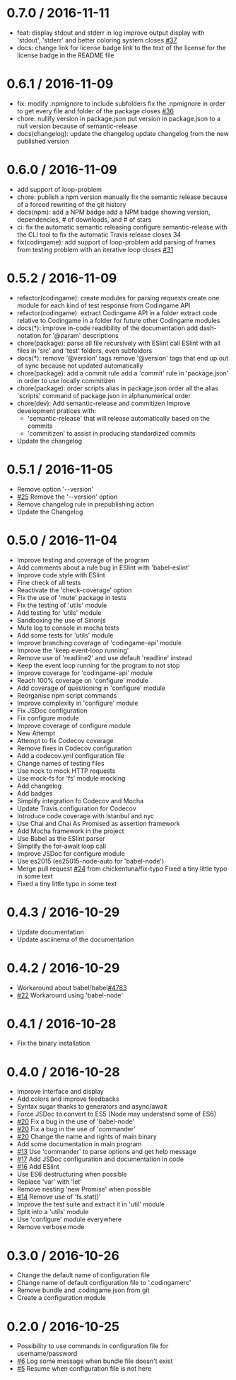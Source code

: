 0.7.0 / 2016-11-11
==================

  * feat: display stdout and stderr in log
    improve output display with 'stdout', 'stderr' and better coloring system
    closes [#37](https://github.com/woshilapin/codingame-connector/issues/37)
  * docs: change link for license badge
    link to the text of the license for the license badge in the README file

0.6.1 / 2016-11-09
==================

  * fix: modify .npmignore to include subfolders
    fix the .npmignore in order to get every file and folder of the package
    closes [#36](https://github.com/woshilapin/codingame-connector/issues/36)
  * chore: nullify version in package.json
    put version in package.json to a null version because of semantic-release
  * docs(changelog): update the changelog
    update changelog from the new published version

0.6.0 / 2016-11-09
==================

  * add support of loop-problem
  * chore: publish a npm version manually
    fix the semantic release because of a forced rewriting of the git history
  * docs(npm): add a NPM badge
    add a NPM badge showing version, dependencies, # of downloads, and # of stars
  * ci: fix the automatic semantic releasing
    configure semantic-release with the CLI tool to fix the automatic Travis release
    closes 34
  * fix(codingame): add support of loop-problem
    add parsing of frames from testing problem with an iterative loop
    closes [#31](https://github.com/woshilapin/codingame-connector/issues/31)

0.5.2 / 2016-11-09
==================

  * refactor(codingame): create modules for parsing requests
    create one module for each kind of test response from Codingame API
  * refactor(codingame): extract Codingame API in a folder
    extract code relative to Codingame in a folder for future other Codingame modules
  * docs(*): improve in-code readibility of the documentation
    add dash-notation for '@param' descriptions
  * chore(package): parse all file recursively with ESlint
    call ESlint with all files in 'src' and 'test' folders, even subfolders
  * docs(*): remove '@version' tags
    remove '@version' tags that end up out of sync because not updated automatically
  * chore(package): add a commit rule
    add a 'commit' rule in 'package.json' in order to use locally commitizen
  * chore(package): order scripts alias in package.json
    order all the alias 'scripts' command of package.json in alphanumerical order
  * chore(dev): Add semantic-release and commitizen
    Improve development pratices with:
    - 'semantic-release' that will release automatically based on the commits
    - 'commitizen' to assist in producing standardized commits
  * Update the changelog

0.5.1 / 2016-11-05
==================

  * Remove option '--version'
  * [#25](https://github.com/woshilapin/codingame-connector/issues/25) Remove the '--version' option
  * Remove changelog rule in prepublishing action
  * Update the Changelog

0.5.0 / 2016-11-04
==================

  * Improve testing and coverage of the program
  * Add comments about a rule bug in ESlint with 'babel-eslint'
  * Improve code style with ESlint
  * Fine check of all tests
  * Reactivate the 'check-coverage' option
  * Fix the use of 'mute' package in tests
  * Fix the testing of 'utils' module
  * Add testing for 'utils' module
  * Sandboxing the use of Sinonjs
  * Mute log to console in mocha tests
  * Add some tests for 'utils' module
  * Improve branching coverage of 'codingame-api' module
  * Improve the 'keep event-loop running'
  * Remove use of 'readline2' and use default 'readline' instead
  * Keep the event loop running for the program to not stop
  * Improve coverage for 'codingame-api' module
  * Reach 100% coverage on 'configure' module
  * Add coverage of questioning in 'configure' module
  * Reorganise npm script commands
  * Improve complexity in 'configure' module
  * Fix JSDoc configuration
  * Fix configure module
  * Improve coverage of configure module
  * New Attempt
  * Attempt to fix Codecov coverage
  * Remove fixes in Codecov configuration
  * Add a codecov.yml configuration file
  * Change names of testing files
  * Use nock to mock HTTP requests
  * Use mock-fs for 'fs' module mocking
  * Add changelog
  * Add badges
  * Simplify integration fo Codecov and Mocha
  * Update Travis configuration for Codecov
  * Introduce code coverage with Istanbul and nyc
  * Use Chai and Chai As Promised as assertion framework
  * Add Mocha framework in the project
  * Use Babel as the ESlint parser
  * Simplify the for-await loop call
  * Improve JSDoc for configure module
  * Use es2015 (es25015-node-auto for 'babel-node')
  * Merge pull request [#24](https://github.com/woshilapin/codingame-connector/issues/24) from chickentuna/fix-typo
    Fixed a tiny little typo in some text
  * Fixed a tiny little typo in some text

0.4.3 / 2016-10-29
==================

  * Update documentation
  * Update asciinema of the documentation

0.4.2 / 2016-10-29
==================

  * Workaround about babel/babel[#4783](https://github.com/woshilapin/codingame-connector/issues/4783)
  * [#22](https://github.com/woshilapin/codingame-connector/issues/22) Workaround using 'babel-node'

0.4.1 / 2016-10-28
==================

  * Fix the binary installation

0.4.0 / 2016-10-28
==================

  * Improve interface and display
  * Add colors and improve feedbacks
  * Syntax sugar thanks to generators and async/await
  * Force JSDoc to convert to ES5 (Node may understand some of ES6)
  * [#20](https://github.com/woshilapin/codingame-connector/issues/20) Fix a bug in the use of 'babel-node'
  * [#20](https://github.com/woshilapin/codingame-connector/issues/20) Fix a bug in the use of 'commander'
  * [#20](https://github.com/woshilapin/codingame-connector/issues/20) Change the name and rights of main binary
  * Add some documentation in main program
  * [#13](https://github.com/woshilapin/codingame-connector/issues/13) Use 'commander' to parse options and get help message
  * [#17](https://github.com/woshilapin/codingame-connector/issues/17) Add JSDoc configuration and documentation in code
  * [#16](https://github.com/woshilapin/codingame-connector/issues/16) Add ESlint
  * Use ES6 destructuring when possible
  * Replace 'var' with 'let'
  * Remove nesting 'new Promise' when possible
  * [#14](https://github.com/woshilapin/codingame-connector/issues/14) Remove use of 'fs.stat()'
  * Improve the test suite and extract it in 'util' module
  * Split into a 'utils' module
  * Use 'configure' module everywhere
  * Remove verbose mode

0.3.0 / 2016-10-26
==================

  * Change the default name of configuration file
  * Change name of default configuration file to '.codingamerc'
  * Remove bundle and .codingame.json from git
  * Create a configuration module

0.2.0 / 2016-10-25
==================

  * Possibility to use commands in configuration file for username/password
  * [#6](https://github.com/woshilapin/codingame-connector/issues/6) Log some message when bundle file doesn't exist
  * [#5](https://github.com/woshilapin/codingame-connector/issues/5) Resume when configuration file is not here

